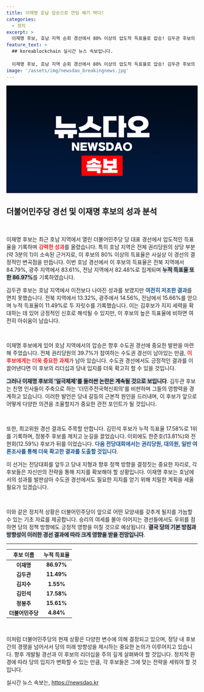 ```yaml
---
title: 이재명 호남 압승으로 연임 쐐기 박다!
categories:
  - 정치
excerpt: >
  이재명 후보, 호남 지역 순회 경선에서 80% 이상의 압도적 득표율로 압승! 김두관 후보의 두 자릿수 득표가 의미하는 바와 경선의 향방은? 민주당의 미래는 과연 누구 손에? 클릭해서 확인해보세요!
feature_text: >
  ## koreablockchain 실시간 뉴스 속보입니다.

  이재명 후보, 호남 지역 순회 경선에서 80% 이상의 압도적 득표율로 압승! 김두관 후보의 두 자릿수 득표가 의미하는 바와 경선의 향방은? 민주당의 미래는 과연 누구 손에? 클릭해서 확인해보세요!
image: '/assets/img/newsdao_breakingnews.jpg'
---
```


<p><img src="/assets/img/newsdao_breakingnews.jpg" alt="koreablockchain 속보" /></p>

<h2 data-ke-size="size26">더불어민주당 경선 및 이재명 후보의 성과 분석</h2>

<p data-ke-size="size16">&nbsp;</p>

<p>이재명 후보는 최근 호남 지역에서 열린 더불어민주당 당 대표 경선에서 압도적인 득표율을 기록하며 <b><span style="color: #ee2323;">강력한 성과</span></b>를 올렸습니다. 특히 호남 지역은 전체 권리당원의 상당 부분(약 3분의 1)이 소속된 근거지로, 이 후보의 80% 이상의 득표율은 사실상 이 경선의 결정적인 변곡점을 만듭니다. 이번 호남 경선에서 이 후보의 득표율은 전북 지역에서 84.79%, 광주 지역에서 83.61%, 전남 지역에서 82.48%로 집계되며 <b><span style="background-color: #21538527;">누적 득표율 또한 86.97%</span></b>를 기록하였습니다. </p>

<p>김두관 후보는 호남 지역에서 이전보다 나아진 성과를 보였지만 <b><span style="color: #1a5490;">여전히 저조한 결과</span></b>를 면치 못했습니다. 전북 지역에서 13.32%, 광주에서 14.56%, 전남에서 15.66%를 얻으며 누적 득표율이 11.49%로 두 자릿수를 기록했습니다. 이는 김후보가 지지 세력을 확대하는 데 있어 긍정적인 신호로 해석될 수 있지만, 이 후보의 높은 득표율에 비하면 여전히 아쉬움이 남습니다.</p>

<p data-ke-size="size16">&nbsp;</p>

<p>이재명 후보에게 있어 호남 지역에서의 압승은 향후 수도권 경선에 중요한 발판을 마련해 주었습니다. 전체 권리당원의 39.7%가 참여하는 수도권 경선이 남아있는 만큼, <b><span style="color: #ee2323;">이 후보에게는 더욱 중요한 과제</span></b>가 남아 있습니다. 수도권 경선에서도 긍정적인 결과를 이끌어낸다면 이 후보의 리더십과 당내 입지를 더욱 확고히 할 수 있을 것입니다.</p>

<p><b><span style="background-color: #21538527;">그러나 이재명 후보의 '일극체제'를 둘러싼 논란은 계속될 것으로 보입니다</span></b>. 김두관 후보는 친명 인사들이 주축으로 하는 '더민주전국혁신회의'를 비판하며 그들의 영향력을 경계하고 있습니다. 이러한 발언은 당내 갈등의 근본적 원인을 드러내며, 이 후보가 앞으로 어떻게 다양한 의견을 조율할지가 중요한 관전 포인트가 될 것입니다. </p>

<p data-ke-size="size16">&nbsp;</p>

<p>또한, 최고위원 경선 결과도 주목할 만합니다. 김민석 후보가 누적 득표율 17.58%로 1위를 기록하며, 정봉주 후보를 제치고 눈길을 끌었습니다. 이외에도 한준호(13.81%)와 전현희(12.59%) 후보가 뒤를 이었습니다. <b><span style="color: #1a5490;">다음 전당대회에서는 권리당원, 대의원, 일반 여론조사를 통해 더욱 확고한 결과를 도출할 것입니다</span></b>.</p>

<p>이 선거는 전당대회를 앞두고 당내 지형과 향후 정책 방향을 결정짓는 중요한 자리로, 각 후보들은 자신만의 전략을 통해 지지를 확보해야 할 상황입니다. 이재명 후보는 호남에서의 성과를 발판삼아 수도권 경선에서도 필요한 지지를 얻기 위해 치밀한 계획을 세울 필요가 있겠습니다. </p>

<p data-ke-size="size16">&nbsp;</p>

<p>이와 같은 정치적 상황은 더불어민주당이 앞으로 어떤 모양새를 갖추게 될지를 가늠할 수 있는 기초 자료를 제공합니다. 승리의 여세를 몰아 이어지는 경선들에서도 우위를 점하면 당의 정책 방향에도 긍정적 영향을 미칠 것으로 예상됩니다. <b><span style="background-color: #21538527;">결국 당의 기본 방침과 방향성이 이러한 경선 결과에 따라 크게 영향을 받을 전망입니다</span></b>.</p>

<hr>

<table style="width: 100%;">
    <thead>
        <tr>
            <th>후보 이름</th>
            <th>누적 득표율</th>
        </tr>
    </thead>
    <tbody>
        <tr>
            <td style="text-align: center; height: 17px;"><b>이재명</b></td>
            <td style="text-align: center; height: 17px;"><b>86.97%</b></td>
        </tr>
        <tr>
            <td style="text-align: center; height: 17px;"><b>김두관</b></td>
            <td style="text-align: center; height: 17px;"><b>11.49%</b></td>
        </tr>
        <tr>
            <td style="text-align: center; height: 17px;"><b>김지수</b></td>
            <td style="text-align: center; height: 17px;"><b>1.55%</b></td>
        </tr>
        <tr>
            <td style="text-align: center; height: 17px;"><b>김민석</b></td>
            <td style="text-align: center; height: 17px;"><b>17.58%</b></td>
        </tr>
        <tr>
            <td style="text-align: center; height: 17px;"><b>정봉주</b></td>
            <td style="text-align: center; height: 17px;"><b>15.61%</b></td>
        </tr>
        <tr>
            <td style="text-align: center; height: 17px;"><b>더불어민주당</b></td>
            <td style="text-align: center; height: 17px;"><b>4.84%</b></td>
        </tr>
    </tbody>
</table>

<p data-ke-size="size16">&nbsp;</p>

<p>이처럼 더불어민주당의 현재 상황은 다양한 변수에 의해 결정되고 있으며, 정당 내 후보 간의 경쟁을 넘어서서 당의 미래 방향성을 제시하는 중요한 논의가 이루어지고 있습니다. 향후 개발될 경선과 이 후보의 리더십을 주의 깊게 살펴봐야 할 것입니다. 정치적 환경에 따라 당의 입지가 변화할 수 있는 만큼, 각 후보들은 그에 맞는 전략을 세워야 할 것입니다.</p>
실시간 뉴스 속보는, <a href="https://newsdao.kr" rel="dofollow">https://newsdao.kr</a>


